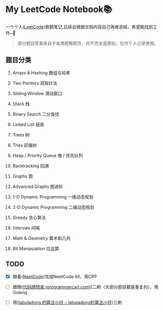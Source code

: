 # My LeetCode Notebook📚

一个个人([LeetCode](https://leetcode.com/))刷题笔记,后续会根据文档内容自己再做总结，希望能找到工作~🙏

> 部分题目答案来自于各类题解网页，并不完全是原创，仅作个人记录使用。

## 题目分类

1. Arrays & Hashing 数组与哈希

2. Two Pointers 双指针法

3. Sliding Window 滑动窗口

4. Stack 栈

5. Binary Search 二分查找

6. Linked List 链表

7. Trees 树

8. Tries 前缀树

9. Heap / Priority Queue 堆 / 优先队列

10. Backtracking 回溯

11. Graphs 图

12. Advanced Graphs 图进阶

13. 1-D Dynamic Programming 一维动态规划

14. 2-D Dynamic Programming 二维动态规划

15. Greedy 贪心算法

16. Intervals 间隔

17. Math & Geometry 算术和几何

18. Bit Manipulation 位运算

## TODO

- [x] 跟着([NeetCode](https://neetcode.io/))完成NeetCode All，用CPP

- [ ] 跟随([代码随想录 (programmercarl.com)](https://www.programmercarl.com/))二刷（大部分题目都是重复的），用Golang

- [ ] 用([labuladong 的算法小抄 :: labuladong的算法小抄](https://labuladong.github.io/algo/))三刷
